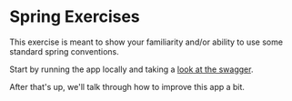 # Spring Exercises

This exercise is meant to show your familiarity and/or ability to use some standard spring conventions.

Start by running the app locally and taking a [look at the swagger](http://localhost:8080/swagger-ui/index.html).

After that's up, we'll talk through how to improve this app a bit.